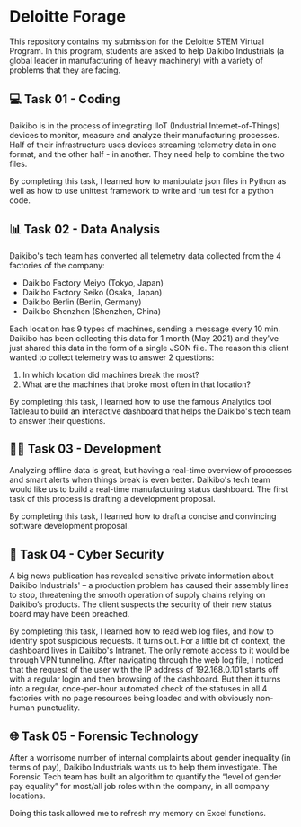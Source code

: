 # Deloitte Forage

This repository contains my submission for the Deloitte STEM Virtual Program. In this program, students are asked to help Daikibo Industrials (a global leader in manufacturing of heavy machinery) with a variety of problems that they are facing.

## 💻 Task 01 - Coding

Daikibo is in the process of integrating IIoT (Industrial Internet-of-Things) devices to monitor, measure and analyze their manufacturing processes. Half of their infrastructure uses devices streaming telemetry data in one format, and the other half - in another. They need help to combine the two files.

By completing this task, I learned how to manipulate json files in Python as well as how to use unittest framework to write and run test for a python code.

## 📊 Task 02 - Data Analysis

Daikibo's tech team has converted all telemetry data collected from the 4 factories of the company:

- Daikibo Factory Meiyo (Tokyo, Japan)
- Daikibo Factory Seiko (Osaka, Japan)
- Daikibo Berlin (Berlin, Germany)
- Daikibo Shenzhen (Shenzhen, China)

Each location has 9 types of machines, sending a message every 10 min. Daikibo has been collecting this data for 1 month (May 2021) and they've just shared this data in the form of a single JSON file. The reason this client wanted to collect telemetry was to answer 2 questions:

1. In which location did machines break the most?
2. What are the machines that broke most often in that location?

By completing this task, I learned how to use the famous Analytics tool Tableau to build an interactive dashboard that helps the Daikibo's tech team to answer their questions.

## 👨‍💻 Task 03 - Development

Analyzing offline data is great, but having a real-time overview of processes and smart alerts when things break is even better. Daikibo's tech team would like us to build a real-time manufacturing status dashboard. The first task of this process is drafting a development proposal.

By completing this task, I learned how to draft a concise and convincing software development proposal.

## 🔐 Task 04 - Cyber Security

A big news publication has revealed sensitive private information about Daikibo Industrials' – a production problem has caused their assembly lines to stop, threatening the smooth operation of supply chains relying on Daikibo’s products. The client suspects the security of their new status board may have been breached.

By completing this task, I learned how to read web log files, and how to identify spot suspicious requests. It turns out. For a little bit of context, the dashboard lives in Daikibo's Intranet. The only remote access to it would be through VPN tunneling. After navigating through the web log file, I noticed that the request of the user with the IP address of 192.168.0.101 starts off with a regular login and then browsing of the dashboard. But then it turns into a regular, once-per-hour automated check of the statuses in all 4 factories with no page resources being loaded and with obviously non-human punctuality.

## 🌐 Task 05 - Forensic Technology

After a worrisome number of internal complaints about gender inequality (in terms of pay), Daikibo Industrials wants us to help them investigate. The Forensic Tech team has built an algorithm to quantify the “level of gender pay equality” for most/all job roles within the company, in all company locations.

Doing this task allowed me to refresh my memory on Excel functions.
